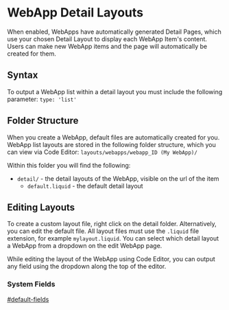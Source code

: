 # WebApp Detail Layouts

When enabled, WebApps have automatically generated Detail Pages, which use your chosen Detail Layout to display each WebApp Item's content. Users can make new WebApp items and the page will automatically be created for them.

## Syntax

To output a WebApp list within a detail layout you must include the following parameter: `type: 'list'`

## Folder Structure

When you create a WebApp, default files are automatically created for you. WebApp list layouts are stored in the following folder structure, which you can view via Code Editor: `layouts/webapps/webapp_ID (My WebApp)/`

Within this folder you will find the following:

* `detail/` - the detail layouts of the WebApp, visible on the url of the item
  * `default.liquid` - the default detail layout

## Editing Layouts

To create a custom layout file, right click on the detail folder. Alternatively, you can edit the default file. All layout files must use the `.liquid` file extension, for example `mylayout.liquid`. You can select which detail layout a WebApp from a dropdown on the edit WebApp page.

While editing the layout of the WebApp using Code Editor, you can output any field using the dropdown along the top of the editor.

### System Fields

[#default-fields](webapp-list-layout.md#default-fields "mention")

